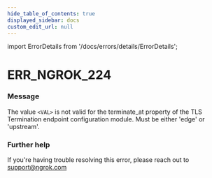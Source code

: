```yaml
---
hide_table_of_contents: true
displayed_sidebar: docs
custom_edit_url: null
---
```


import ErrorDetails from '/docs/errors/details/ErrorDetails';

# ERR_NGROK_224

### Message
The value `<VAL>` is not valid for the terminate_at property of the TLS Termination endpoint configuration module. Must be either 'edge' or 'upstream'.

### Further help
If you're having trouble resolving this error, please reach out to [support@ngrok.com](mailto:support@ngrok.com?subject=Help%20with%20ERR_NGROK_224)

<ErrorDetails error='err_ngrok_224' />
